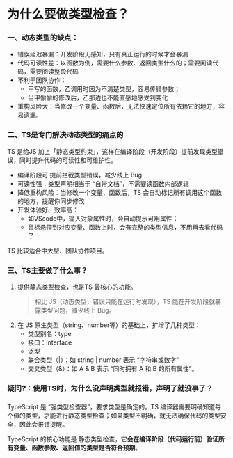 # 为什么要做类型检查？

### 一、动态类型的缺点：
* 错误延迟暴漏：开发阶段无感知，只有真正运行的时候才会暴漏
* 代码可读性差：以函数为例，需要什么参数、返回类型什么的；需要阅读代码，需要阅读整段代码
* 不利于团队协作：
    * 甲写的函数，乙调用时因为不清楚类型，容易传错参数；
    * 当甲偷偷的修改后，乙那边也不能直感地感受到变化
* 重构风险大：当修改一个变量、函数后，无法快速定位所有依赖它的地方，容易遗漏。


### 二、TS是专门解决动态类型的痛点的
TS 是给JS 加上「静态类型约束」，这样在编译阶段（开发阶段）提前发现类型错误，同时提升代码的可读性和可维护性。

* 编译阶段可 提前拦截类型错误，减少线上 Bug
* 可读性强：类型声明相当于 “自带文档”，不需要读函数内部逻辑
* 降低重构风险：当修改一个变量、函数后，TS 会自动标记所有调用这个函数的地方，提醒你同步修改
* 开发体验好、效率高：
    * 如VScode中，输入对象属性时，会自动提示可用属性；
    * 鼠标悬停到对应变量、函数上时，会有完整的类型信息，不用再去看代码了

TS 比较适合中大型、团队协作项目。

### 三、TS主要做了什么事？
1. 提供静态类型检查，也是TS 最核心的功能。
    > 相比 JS（动态类型，错误只能在运行时发现），TS 能在开发阶段就暴露类型问题，减少线上 Bug。
2. 在 JS 原生类型（string、number等）的基础上，扩增了几种类型：
    * 类型别名：type
    * 接口：interface
    * 泛型
    * 联合类型（|）：如 string | number 表示 “字符串或数字”
    * 交叉类型（&）：如 A & B 表示 “同时拥有 A 和 B 的所有属性”。

### 疑问❓：使用TS时，为什么没声明类型就报错，声明了就没事了？
TypeScript 是 “强类型检查器”，要求类型是确定的。TS 编译器需要明确知道每个值的类型，才能进行静态类型检查；如果类型不明确，就无法确保代码的类型安全，因此会报错提醒。

TypeScript 的核心功能是 静态类型检查，它**会在编译阶段（代码运行前）验证所有变量、函数参数、返回值的类型是否符合预期**。





